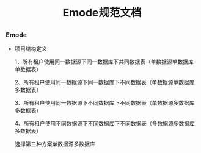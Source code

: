 <h1 align="center" style="margin: 30px 0 30px; font-weight: bold;">Emode规范文档</h1>

### Emode

- 项目结构定义
 
  1、所有租户使用同一数据源下同一数据库下共同数据表（单数据源单数据库单数据表）
 
  2、所有租户使用同一数据源下同一数据库下不同数据表（单数据源单数据库多数据表）
 
  3、所有租户使用同一数据源下不同数据库下不同数据表（单数据源多数据库多数据表）

  4、所有租户使用不同数据源下不同数据库下不同数据表（多数据源多数据库多数据表）

  选择第三种方案单数据源多数据库